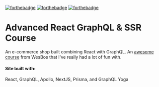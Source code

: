 [![forthebadge](https://forthebadge.com/images/badges/made-with-javascript.svg)](https://forthebadge.com) [![forthebadge](https://forthebadge.com/images/badges/powered-by-water.svg)](https://forthebadge.com) [![forthebadge](https://forthebadge.com/images/badges/contains-cat-gifs.svg)](https://forthebadge.com)

# Advanced React GraphQL & SSR Course

An e-commerce shop built combining React with GraphQL.  An [awesome course](https://advancedreact.com/ "Advanced React") from WesBos that I've really had a lot of fun with.

#### Site built with: 

React, GraphQL, Apollo, NextJS, Prisma, and GraphQL Yoga 
